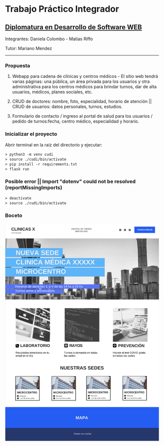 # Trabajo Práctico Integrador

## [Diplomatura en Desarrollo de Software WEB](https://www.cudi.ar/oferta-academica/area-diplomaturas/desarrollo-de-software/)

<!-- Front Matter -->
Integrantes: Daniela Colombo - Matias Riffo

Tutor: Mariano Mendez

---

<!-- Body -->
### Propuesta

1. Webapp para cadena de clínicas y centros médicos - El sitio web tendrá varias páginas: una pública, un área privada para los usuarios y otra administrativa para los centros médicos para brindar turnos, dar de alta usuarios, médicos, planes sociales, etc.

2. CRUD de doctores: nombre, foto, especialidad, horario de atención || CRUD de usuarios: datos personales, turnos, estudios.

3. Formulario de contacto / ingreso al portal de salud para los usuarios / pedido de turnos:fecha, centro médico, especialidad y horario.

### Inicializar el proyecto

Abrir terminal en la raíz del directorio y ejecutar:

```console
> python3 -m venv cudi
> source ./cudi/bin/activate
> pip install -r requirements.txt
> flask run
```

### Posible error || Import "dotenv" could not be resolved (reportMissingImports)

```console
> deactivate
> source ./cudi/bin/activate
```

### Boceto

![Home](./app/views/static/assets/sketch.png)
